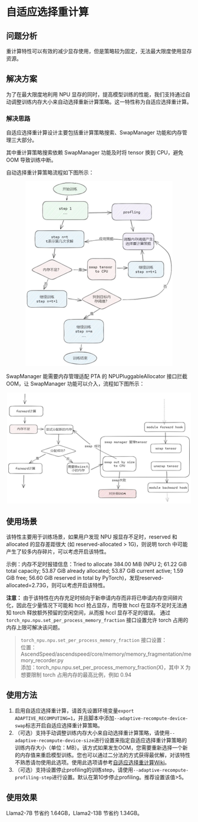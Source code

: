 # 自适应选择重计算

## 问题分析

重计算特性可以有效的减少显存使用，但是策略较为固定，无法最大限度使用显存资源。

## 解决方案

为了在最大限度地利用 NPU 显存的同时，提高模型训练的性能，我们支持通过自动调整训练内存大小来自动选择重新计算策略。这一特性称为自适应选择重计算。

### 解决思路

自适应选择重计算设计主要包括重计算策略搜索、SwapManager 功能和内存管理三大部分。

其中重计算策略搜索依赖 SwapManager 功能及时将 tensor 换到 CPU，避免 OOM 导致训练中断。

自动选择重计算策略流程如下图所示：

<p align="center"> <img src="../sources/images/adaptive_recompute_a.png" height="500px" width="400px"></p>

SwapManager 能需要内存管理适配 PTA 的 NPUPluggableAllocator 接口拦截 OOM，让 SwapManager 功能可以介入，流程如下图所示：
<p align="center"> <img src="../sources/images/adaptive_recompute_b.png" height="300px" width="500px"></p>

## 使用场景

该特性主要用于训练场景，如果用户发现 NPU 报显存不足时，reserved 和 allocated 的显存差距很大 (如 reserved-allocated > 1G)，则说明 torch 中可能产生了较多内存碎片，可以考虑开启该特性。

示例：内存不足时报错信息：Tried to allocate 384.00 MiB (NPU 2; 61.22 GiB total capacity; 53.87 GiB already allocated; 53.87 GiB current active; 1.59 GiB free; 56.60 GiB reserved in total by PyTorch)，发现reserved-allocated=2.73G，则可以考虑开启该特性。

**注意：** 由于该特性在内存充足时倾向于新申请内存而非将已申请内存空间碎片化，因此在少量情况下可能和 hccl 抢占显存，而导致 hccl 在显存不足时无法通知 torch 释放额外预留的空闲空间，从而报 hccl 显存不足的错误。
通过 `torch_npu.npu.set_per_process_memory_fraction` 接口设置允许 torch 占用的内存上限可解决该问题。

> `torch_npu.npu.set_per_process_memory_fraction` 接口设置：  
> 位置：AscendSpeed/ascendspeed/core/memory/memory_fragmentation/memory_recorder.py  
> 添加：torch_npu.npu.set_per_process_memory_fraction(X)，其中 X 为想要限制 torch 占用内存的最高比例，例如 0.94

## 使用方法

1. 启用自适应选择重计算，请首先设置环境变量`export ADAPTIVE_RECOMPUTING=1`，并且脚本中添加`--adaptive-recompute-device-swap`标志开启自适应选择重计算策略。
2. （可选）支持手动调整训练内存大小来自动选择重计算策略，请使用`--adaptive-recompute-device-size`进行设置来指定自适应选择重计算策略的训练内存大小（单位：MB）。该方式如果发生OOM，您需要重新选择一个新的内存值来重启模型训练。您也可以通过二分法的方式获得最优解，对该特性不熟悉请勿使用此选项。使用此选项请参考[自适应选择重计算Wiki](https://gitee.com/ascend/ModelLink/wikis/Algorithm%20Introduction/Auto%20Selective%20Recomputing)。
3. （可选）支持设置停止profiling的训练step，请使用`--adaptive-recompute-profiling-step`进行设置。默认在第10步停止profiling。推荐设置该值>5。

## 使用效果

Llama2-7B 节省约 1.64GB，Llama2-13B 节省约 1.34GB。
